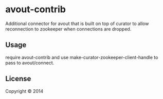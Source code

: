 # avout-contrib

Additional connector for avout that is built on top of curator to allow reconnection to zookeeper when connections are dropped.

## Usage

require avout-contrib and use make-curator-zookeeper-client-handle to pass to avout/connect.

## License

Copyright © 2014 
